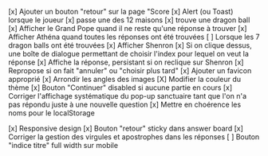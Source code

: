 [x] Ajouter un bouton "retour" sur la page "Score
[x] Alert (ou Toast) lorsque le joueur
	[x] passe une des 12 maisons
	[x] trouve une dragon ball
[x] Afficher le Grand Pope quand il ne reste qu'une réponse à trouver
[x] Afficher Athéna quand toutes les réponses ont été trouvées
[ ] Lorsque les 7 dragon balls ont été trouvées
	[x] Afficher Shenron
	[x] Si on clique dessus, une boîte de dialogue permettant de choisir l'index pour lequel on veut la réponse
		[x] Affiche la réponse, persistant si on reclique sur Shenron
		[x] Repropose si on fait "annuler" ou "choisir plus tard"
[x]	Ajouter un favicon approprié
[x] Arrondir les angles des images
[X] Modifier la couleur du thème
[x] Bouton "Continuer" disabled si aucune partie en cours
[x] Corriger l'affichage systématique du pop-up sanctuaire tant que l'on n'a pas répondu juste à une nouvelle question
[x] Mettre en choérence les noms pour le localStorage

[x] Responsive design
[x] Bouton "retour" sticky dans answer board
[x] Corriger la gestion des virgules et apostrophes dans les réponses
[ ] Bouton "indice titre" full width sur mobile

